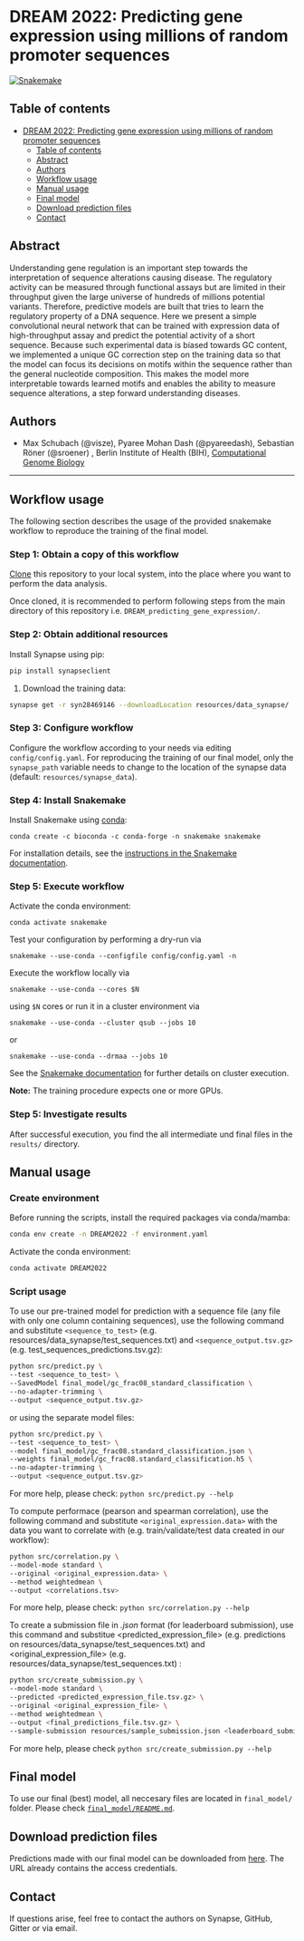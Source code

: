 # DREAM 2022: Predicting gene expression using millions of random promoter sequences

[![Snakemake](https://img.shields.io/badge/snakemake-≥7.8.3-brightgreen.svg)](https://snakemake.bitbucket.io)

## Table of contents

- [DREAM 2022: Predicting gene expression using millions of random promoter sequences](#dream-2022-predicting-gene-expression-using-millions-of-random-promoter-sequences)
    - [Table of contents](#table-of-contents)
    - [Abstract](#abstract)
    - [Authors](#authors)
    - [Workflow usage](#workflow-usage)
    - [Manual usage](#manual-usage)
    - [Final model](#final-model)
    - [Download prediction files](#download-prediction-files)
    - [Contact](#contact)

## Abstract

Understanding gene regulation is an important step towards the interpretation of sequence alterations causing disease. The regulatory activity can be measured through functional assays but are limited in their throughput given the large universe of hundreds of millions potential variants. Therefore, predictive models are built that tries to learn the regulatory property of a DNA sequence. Here we present a simple convolutional neural network that can be trained with expression data of high-throughput assay and predict the potential activity of a short sequence. Because such experimental data is biased towards GC content, we implemented a unique GC correction step on the training data so that the model can focus its decisions on motifs within the sequence rather than the general nucleotide composition. This makes the model more interpretable towards learned motifs and enables the ability to measure sequence alterations, a step forward understanding diseases.

## Authors

* Max Schubach (@visze), Pyaree Mohan Dash (@pyareedash), Sebastian Röner (@sroener) , Berlin Institute of Health (BIH), [Computational Genome Biology](https://kircherlab.bihealth.org)

---------------------------------------------------

## Workflow usage

The following section describes the usage of the provided snakemake workflow to reproduce the training of the final model.

### Step 1: Obtain a copy of this workflow

[Clone](https://help.github.com/en/articles/cloning-a-repository) this repository to your local system, into the place where you want to perform the data analysis.

Once cloned, it is recommended to perform following steps from the main directory of this repository i.e. ```DREAM_predicting_gene_expression/```.

### Step 2: Obtain additional resources

Install Synapse using pip:

```bash
pip install synapseclient
```

1. Download the training data:

```bash
synapse get -r syn28469146 --downloadLocation resources/data_synapse/
```

### Step 3: Configure workflow

Configure the workflow according to your needs via editing `config/config.yaml`. For reproducing the training of our final model, only the `synapse_path` variable needs to change to the location of the synapse data (default: `resources/synapse_data`).

### Step 4: Install Snakemake

Install Snakemake using [conda](https://conda.io/projects/conda/en/latest/user-guide/install/index.html):

    conda create -c bioconda -c conda-forge -n snakemake snakemake

For installation details, see the [instructions in the Snakemake documentation](https://snakemake.readthedocs.io/en/stable/getting_started/installation.html).

### Step 5: Execute workflow

Activate the conda environment:

    conda activate snakemake

Test your configuration by performing a dry-run via

    snakemake --use-conda --configfile config/config.yaml -n

Execute the workflow locally via

    snakemake --use-conda --cores $N

using `$N` cores or run it in a cluster environment via

    snakemake --use-conda --cluster qsub --jobs 10

or

    snakemake --use-conda --drmaa --jobs 10

See the [Snakemake documentation](https://snakemake.readthedocs.io/en/stable/executing/cluster.html) for further details on cluster execution.

**Note:** The training procedure expects one or more GPUs.

### Step 5: Investigate results

After successful execution, you find the all intermediate und final files in the `results/` directory.

## Manual usage

### Create environment

Before running the scripts, install the required packages via conda/mamba:

```bash
conda env create -n DREAM2022 -f environment.yaml
```

Activate the conda environment:

```bash
conda activate DREAM2022
```

### Script usage

To use our pre-trained model for prediction with a sequence file (any file with only one column containing sequences), use the following command and substitute `<sequence_to_test>` (e.g. resources/data_synapse/test_sequences.txt) and `<sequence_output.tsv.gz>` (e.g. test_sequences_predictions.tsv.gz):

```bash
python src/predict.py \
--test <sequence_to_test> \
--SavedModel final_model/gc_frac08_standard_classification \
--no-adapter-trimming \
--output <sequence_output.tsv.gz>
```

or using the separate model files:

```bash
python src/predict.py \
--test <sequence_to_test> \
--model final_model/gc_frac08.standard_classification.json \
--weights final_model/gc_frac08.standard_classification.h5 \
--no-adapter-trimming \
--output <sequence_output.tsv.gz> 
```

For more help, please check: ```python src/predict.py --help```

To compute performace (pearson and spearman correlation), use the following command and substitute `<original_expression.data>` with the data you want to correlate with (e.g. train/validate/test data created in our workflow):

```bash
python src/correlation.py \
--model-mode standard \
--original <original_expression.data> \
--method weightedmean \
--output <correlations.tsv>
```

For more help, please check: ```python src/correlation.py --help```

To create a submission file in *.json* format (for leaderboard submission), use this command and substitue <predicted_expression_file> (e.g. predictions on resources/data_synapse/test_sequences.txt) and <original_expression_file> (e.g. resources/data_synapse/test_sequences.txt) :

```bash
python src/create_submission.py \
--model-mode standard \
--predicted <predicted_expression_file.tsv.gz> \
--original <original_expression_file> \
--method weightedmean \
--output <final_predictions_file.tsv.gz> \
--sample-submission resources/sample_submission.json <leaderboard_submission.json>
```

For more help, please check ```python src/create_submission.py --help```

## Final model

To use our final (best) model, all neccesary files are located in ```final_model/``` folder. Please check [```final_model/README.md```](https://github.com/kircherlab/DREAM_predicting_gene_expression/tree/final_submission/final_model#final-model).

## Download prediction files

Predictions made with our final model can be downloaded from [here](https://muntakimrafi:uqFwTp5K5ovYtYvn@kircherlab.bihealth.org/download/DREAM2022/). The URL already contains the access credentials.

## Contact

If questions arise, feel free to contact the authors on Synapse, GitHub, Gitter or via email.
